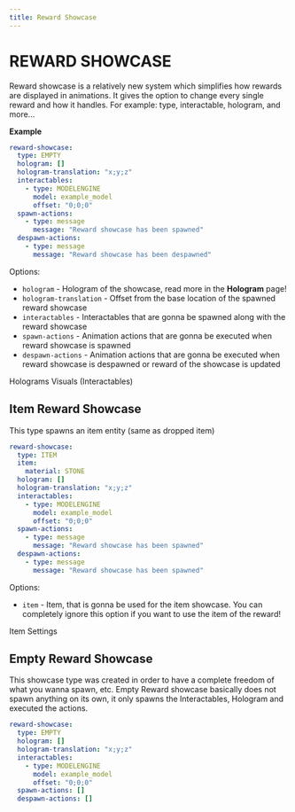 ```yaml
---
title: Reward Showcase
---
```


# REWARD SHOWCASE

Reward showcase is a relatively new system which simplifies how rewards are displayed in animations. It gives the option to change every single reward and how it handles. For example: type, interactable, hologram, and more...

**Example**
```yml
reward-showcase:
  type: EMPTY
  hologram: []
  hologram-translation: "x;y;z"
  interactables:
    - type: MODELENGINE
      model: example_model
      offset: "0;0;0"
  spawn-actions:
    - type: message
      message: "Reward showcase has been spawned"
  despawn-actions:
    - type: message
      message: "Reward showcase has been despawned"
```

Options:
- ``hologram`` - Hologram of the showcase, read more in the **Hologram** page!
- ``hologram-translation`` - Offset from the base location of the spawned reward showcase
- ``interactables`` - Interactables that are gonna be spawned along with the reward showcase
- ``spawn-actions`` - Animation actions that are gonna be executed when reward showcase is spawned
- ``despawn-actions`` - Animation actions that are gonna be executed when reward showcase is despawned or reward of the showcase is updated

<Page url="aquaticcrates/miscellaneous/holograms">Holograms</Page>
<Page url="aquaticcrates/basic/visuals">Visuals (Interactables)</Page>

## Item Reward Showcase
This type spawns an item entity (same as dropped item)

```yml
reward-showcase:
  type: ITEM
  item:
    material: STONE
  hologram: []
  hologram-translation: "x;y;z"
  interactables:
    - type: MODELENGINE
      model: example_model
      offset: "0;0;0"
  spawn-actions:
    - type: message
      message: "Reward showcase has been spawned"
  despawn-actions:
    - type: message
      message: "Reward showcase has been spawned"
```

Options:
- ``item`` - Item, that is gonna be used for the item showcase. You can completely ignore this option if you want to use the item of the reward!

<Page url="aquaticcrates/miscellaneous/itemsettings">Item Settings</Page>

## Empty Reward Showcase
This showcase type was created in order to have a complete freedom of what you wanna spawn, etc.
Empty Reward showcase basically does not spawn anything on its own, it only spawns the Interactables, Hologram and executed the actions.

```yml
reward-showcase:
  type: EMPTY
  hologram: []
  hologram-translation: "x;y;z"
  interactables:
    - type: MODELENGINE
      model: example_model
      offset: "0;0;0"
  spawn-actions: []
  despawn-actions: []
```
